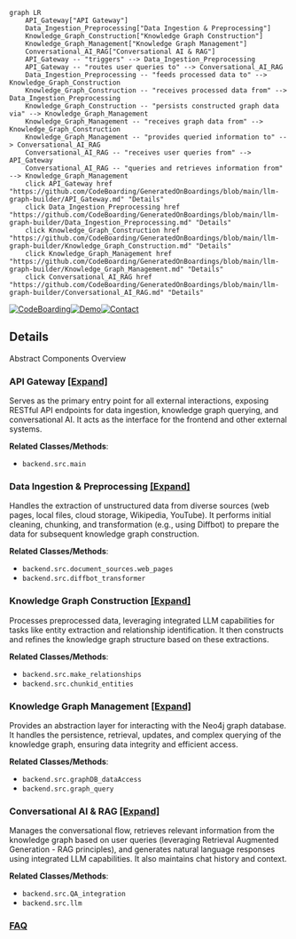 ```mermaid
graph LR
    API_Gateway["API Gateway"]
    Data_Ingestion_Preprocessing["Data Ingestion & Preprocessing"]
    Knowledge_Graph_Construction["Knowledge Graph Construction"]
    Knowledge_Graph_Management["Knowledge Graph Management"]
    Conversational_AI_RAG["Conversational AI & RAG"]
    API_Gateway -- "triggers" --> Data_Ingestion_Preprocessing
    API_Gateway -- "routes user queries to" --> Conversational_AI_RAG
    Data_Ingestion_Preprocessing -- "feeds processed data to" --> Knowledge_Graph_Construction
    Knowledge_Graph_Construction -- "receives processed data from" --> Data_Ingestion_Preprocessing
    Knowledge_Graph_Construction -- "persists constructed graph data via" --> Knowledge_Graph_Management
    Knowledge_Graph_Management -- "receives graph data from" --> Knowledge_Graph_Construction
    Knowledge_Graph_Management -- "provides queried information to" --> Conversational_AI_RAG
    Conversational_AI_RAG -- "receives user queries from" --> API_Gateway
    Conversational_AI_RAG -- "queries and retrieves information from" --> Knowledge_Graph_Management
    click API_Gateway href "https://github.com/CodeBoarding/GeneratedOnBoardings/blob/main/llm-graph-builder/API_Gateway.md" "Details"
    click Data_Ingestion_Preprocessing href "https://github.com/CodeBoarding/GeneratedOnBoardings/blob/main/llm-graph-builder/Data_Ingestion_Preprocessing.md" "Details"
    click Knowledge_Graph_Construction href "https://github.com/CodeBoarding/GeneratedOnBoardings/blob/main/llm-graph-builder/Knowledge_Graph_Construction.md" "Details"
    click Knowledge_Graph_Management href "https://github.com/CodeBoarding/GeneratedOnBoardings/blob/main/llm-graph-builder/Knowledge_Graph_Management.md" "Details"
    click Conversational_AI_RAG href "https://github.com/CodeBoarding/GeneratedOnBoardings/blob/main/llm-graph-builder/Conversational_AI_RAG.md" "Details"
```

[![CodeBoarding](https://img.shields.io/badge/Generated%20by-CodeBoarding-9cf?style=flat-square)](https://github.com/CodeBoarding/GeneratedOnBoardings)[![Demo](https://img.shields.io/badge/Try%20our-Demo-blue?style=flat-square)](https://www.codeboarding.org/demo)[![Contact](https://img.shields.io/badge/Contact%20us%20-%20contact@codeboarding.org-lightgrey?style=flat-square)](mailto:contact@codeboarding.org)

## Details

Abstract Components Overview

### API Gateway [[Expand]](./API_Gateway.md)
Serves as the primary entry point for all external interactions, exposing RESTful API endpoints for data ingestion, knowledge graph querying, and conversational AI. It acts as the interface for the frontend and other external systems.


**Related Classes/Methods**:

- `backend.src.main`


### Data Ingestion & Preprocessing [[Expand]](./Data_Ingestion_Preprocessing.md)
Handles the extraction of unstructured data from diverse sources (web pages, local files, cloud storage, Wikipedia, YouTube). It performs initial cleaning, chunking, and transformation (e.g., using Diffbot) to prepare the data for subsequent knowledge graph construction.


**Related Classes/Methods**:

- `backend.src.document_sources.web_pages`
- `backend.src.diffbot_transformer`


### Knowledge Graph Construction [[Expand]](./Knowledge_Graph_Construction.md)
Processes preprocessed data, leveraging integrated LLM capabilities for tasks like entity extraction and relationship identification. It then constructs and refines the knowledge graph structure based on these extractions.


**Related Classes/Methods**:

- `backend.src.make_relationships`
- `backend.src.chunkid_entities`


### Knowledge Graph Management [[Expand]](./Knowledge_Graph_Management.md)
Provides an abstraction layer for interacting with the Neo4j graph database. It handles the persistence, retrieval, updates, and complex querying of the knowledge graph, ensuring data integrity and efficient access.


**Related Classes/Methods**:

- `backend.src.graphDB_dataAccess`
- `backend.src.graph_query`


### Conversational AI & RAG [[Expand]](./Conversational_AI_RAG.md)
Manages the conversational flow, retrieves relevant information from the knowledge graph based on user queries (leveraging Retrieval Augmented Generation - RAG principles), and generates natural language responses using integrated LLM capabilities. It also maintains chat history and context.


**Related Classes/Methods**:

- `backend.src.QA_integration`
- `backend.src.llm`




### [FAQ](https://github.com/CodeBoarding/GeneratedOnBoardings/tree/main?tab=readme-ov-file#faq)